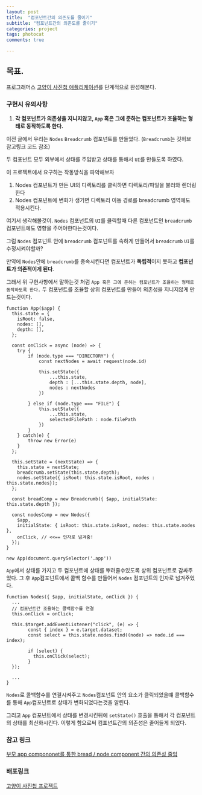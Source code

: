 ```yaml
---
layout: post
title:  "컴포넌트간의 의존도를 줄이기"
subtitle: "컴포넌트간의 의존도를 줄이기"
categories: project
tags: photocat
comments: true

---
```


## 목표.

프로그래머스 [고양이 사진첩 애플리케이션](https://programmers.co.kr/skill_check_assignments/100)를 단계적으로 완성해본다.

### 구현시 유의사항

1. **각 컴포넌트가 의존성을 지니지않고, `App` 혹은 그에 준하는 컴포넌트가 조율하는 형태로 동작하도록 한다.**

이전 글에서 우리는 `Nodes` `Breadcrumb` 컴포넌트를 만들었다. (`Breadcrumb`는 깃허브 참고링크 코드 참조)

두 컴포넌트 모두 외부에서 상태를 주입받고 상태를 통해서 `UI`를 만들도록 하였다.

이 프로젝트에서 요구하는 작동방식을 파악해보자

1. Nodes 컴포넌트가 만든 UI의 디렉토리를 클릭하면 디렉토리/파일을 불러와 렌더링한다
2. Nodes 컴포넌트에 변화가 생기면 디렉토리 이동 경로를 breadcrumb 영역에도 적용시킨다.

여기서 생각해볼것이. `Nodes` 컴포넌트의 `UI`를 클릭할때 다른 컴포넌트인 `breadcrumb` 컴포넌트에도 영향을 주어야한다는것이다.

그럼 `Nodes` 컴포넌트 안에 `breadcrumb` 컴포넌트를 속하게 만들어서 `breadcrumb` `UI`를 수정시켜야할까?

만약에 `Nodes`안에 `breadcrumb`를 종속시킨다면 컴포넌트가 **독립적**이지 못하고 **컴포넌트가 의존적이게 된다**.

그래서 위 구현사항에서 말하는것 처럼  `App 혹은 그에 준하는 컴포넌트가 조율하는 형태로 동작하도록 한다.` 두 컴포넌트를 조율할 상위 컴포넌트를 만들어 의존성을 지니지않게 만드는것이다.

```
function App($app) {
  this.state = {
    isRoot: false,
    nodes: [],
    depth: [],
  };

  const onClick = async (node) => {
    try {
        if (node.type === "DIRECTORY") {
            const nextNodes = await request(node.id)
            
            this.setState({
                ...this.state,
                depth : [...this.state.depth, node],
                nodes : nextNodes
            })

        } else if (node.type === "FILE") {
            this.setState({
                ...this.state,
                selectedFilePath : node.filePath
            })
        }
    } catch(e) {
        throw new Error(e)
    }
  };

  this.setState = (nextState) => {
    this.state = nextState;
    breadcrumb.setState(this.state.depth);
    nodes.setState({ isRoot: this.state.isRoot, nodes : this.state.nodes});
  };

  const breadComp = new Breadcrumb({ $app, initialState: this.state.depth });
  
  const nodesComp = new Nodes({
    $app,
    initialState: { isRoot: this.state.isRoot, nodes: this.state.nodes },
    onClick, // <<== 인자로 넘겨줌!
  });
}

new App(document.querySelector('.app'))
```

`App`에서 상태를 가지고 두 컴포넌트에 상태를 뿌려줄수있도록 상위 컴포넌트로 감싸주었다. 그 후 `App`컴포넌트에서 콜백 함수를 만들어서 `Nodes` 컴포넌트의 인자로 넘겨주었다.

```
function Nodes({ $app, initialState, onClick }) {
  ...
  // 컴포넌트간 조율하는 콜백함수를 연결
  this.onClick = onClick;
    
  this.$target.addEventListener("click", (e) => {
        const { index } = e.target.dataset;
        const select = this.state.nodes.find((node) => node.id === index);
      
        if (select) {
          this.onClick(select);
        }
  });

  ...
}
```

`Nodes`로 콜백함수를 연결시켜주고 `Nodes`컴포넌트 안의 요소가 클릭되었을떄 콜백함수를 통해 `App`컴포넌트로 상태가 변화되었다는것을 알린다.

그리고 `App` 컴포넌트에서 상태를 변경시킨뒤에 `setState()` 호출을 통해서 각 컴포넌트의 상태를 최신화시킨다. 이렇게 함으로써 컴포넌트간의 의존성은 줄어들게 되었다.


### 참고 링크
[부모 app compononet를 통한 bread / node component 간의 의존성 줄임](https://github.com/erurang/practice_cat_app/tree/37602d74de8038ad7d3d3f74fe753e596d4a8391)

### 배포링크
[고양이 사진첩 프로젝트](https://erurang.github.io/practice_cat_app/)